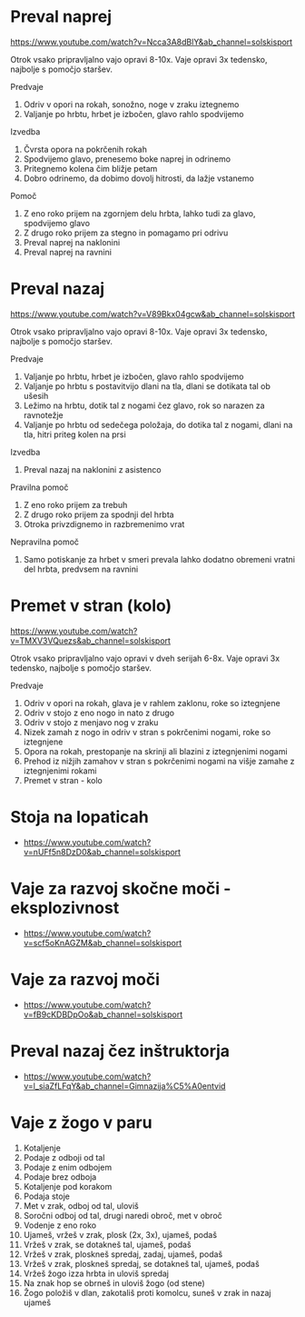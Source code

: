# Preval naprej

https://www.youtube.com/watch?v=Ncca3A8dBlY&ab_channel=solskisport

Otrok vsako pripravljalno vajo opravi 8-10x.
Vaje opravi 3x tedensko, najbolje s pomočjo staršev.

Predvaje

1. Odriv v opori na rokah, sonožno, noge v zraku iztegnemo
2. Valjanje po hrbtu, hrbet je izbočen, glavo rahlo spodvijemo

Izvedba

1. Čvrsta opora na pokrčenih rokah
2. Spodvijemo glavo, prenesemo boke naprej in odrinemo
3. Pritegnemo kolena čim bližje petam
4. Dobro odrinemo, da dobimo dovolj hitrosti, da lažje vstanemo

Pomoč

1. Z eno roko prijem na zgornjem delu hrbta, lahko tudi za glavo, spodvijemo glavo
2. Z drugo roko prijem za stegno in pomagamo pri odrivu
3. Preval naprej na naklonini
4. Preval naprej na ravnini

# Preval nazaj

https://www.youtube.com/watch?v=V89Bkx04gcw&ab_channel=solskisport

Otrok vsako pripravljalno vajo opravi 8-10x.
Vaje opravi 3x tedensko, najbolje s pomočjo staršev.

Predvaje

1. Valjanje po hrbtu, hrbet je izbočen, glavo rahlo spodvijemo
2. Valjanje po hrbtu s postavitvijo dlani na tla, dlani se dotikata tal ob ušesih
3. Ležimo na hrbtu, dotik tal z nogami čez glavo, rok so narazen za ravnotežje
4. Valjanje po hrbtu od sedečega položaja, do dotika tal z nogami, dlani na tla, hitri priteg kolen na prsi

Izvedba

1. Preval nazaj na naklonini z asistenco

Pravilna pomoč

1. Z eno roko prijem za trebuh
2. Z drugo roko prijem za spodnji del hrbta
3. Otroka privzdignemo in razbremenimo vrat

Nepravilna pomoč

1. Samo potiskanje za hrbet v smeri prevala lahko dodatno obremeni vratni del hrbta, predvsem na ravnini

# Premet v stran (kolo)

https://www.youtube.com/watch?v=TMXV3VQuezs&ab_channel=solskisport

Otrok vsako pripravljalno vajo opravi v dveh serijah 6-8x.
Vaje opravi 3x tedensko, najbolje s pomočjo staršev.

Predvaje

1. Odriv v opori na rokah, glava je v rahlem zaklonu, roke so iztegnjene
2. Odriv v stojo z eno nogo in nato z drugo
3. Odriv v stojo z menjavo nog v zraku
4. Nizek zamah z nogo in odriv v stran s pokrčenimi nogami, roke so iztegnjene
5. Opora na rokah, prestopanje na skrinji ali blazini z iztegnjenimi nogami
6. Prehod iz nižjih zamahov v stran s pokrčenimi nogami na višje zamahe z iztegnjenimi rokami
7. Premet v stran - kolo

# Stoja na lopaticah

- https://www.youtube.com/watch?v=nUFf5n8DzD0&ab_channel=solskisport

# Vaje za razvoj skočne moči - eksplozivnost

- https://www.youtube.com/watch?v=scf5oKnAGZM&ab_channel=solskisport

# Vaje za razvoj moči

- https://www.youtube.com/watch?v=fB9cKDBDpOo&ab_channel=solskisport

# Preval nazaj čez inštruktorja

- https://www.youtube.com/watch?v=l_siaZfLFqY&ab_channel=Gimnazija%C5%A0entvid

# Vaje z žogo v paru

1. Kotaljenje
2. Podaje z odboji od tal
3. Podaje z enim odbojem
4. Podaje brez odboja
5. Kotaljenje pod korakom
6. Podaja stoje
7. Met v zrak, odboj od tal, uloviš
8. Soročni odboj od tal, drugi naredi obroč, met v obroč
9. Vodenje z eno roko
10. Ujameš, vržeš v zrak, plosk (2x, 3x), ujameš, podaš
11. Vržeš v zrak, se dotakneš tal, ujameš, podaš
12. Vržeš v zrak, ploskneš spredaj, zadaj, ujameš, podaš
13. Vržeš v zrak, ploskneš spredaj, se dotakneš tal, ujameš, podaš
14. Vržeš žogo izza hrbta in uloviš spredaj
15. Na znak hop se obrneš in uloviš žogo (od stene)
16. Žogo položiš v dlan, zakotališ proti komolcu, suneš v zrak in nazaj ujameš
